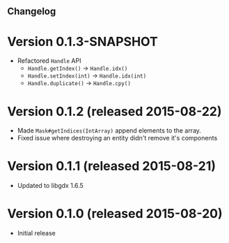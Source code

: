 ## Changelog

# Version 0.1.3-SNAPSHOT
- Refactored `Handle` API
  - `Handle.getIndex()` -> `Handle.idx()`
  - `Handle.setIndex(int)` -> `Handle.idx(int)`
  - `Handle.duplicate()` -> `Handle.cpy()`

# Version 0.1.2 (released 2015-08-22)
- Made `Mask#getIndices(IntArray)` append elements to the array.
- Fixed issue where destroying an entity didn't remove it's components

# Version 0.1.1 (released 2015-08-21)
- Updated to libgdx 1.6.5

# Version 0.1.0 (released 2015-08-20)
- Initial release
